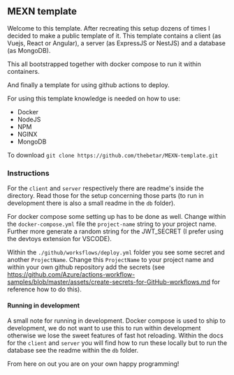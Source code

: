 ## MEXN template

Welcome to this template. After recreating this setup dozens of times I decided to make a public template of it.
This template contains a client (as Vuejs, React or Angular), a server (as ExpressJS or NestJS) and a database (as MongoDB).

This all bootstrapped together with docker compose to run it within containers.

And finally a template for using github actions to deploy.

For using this template knowledge is needed on how to use:

-   Docker
-   NodeJS
-   NPM
-   NGINX
-   MongoDB

To download
`git clone https://github.com/thebetar/MEXN-template.git`

### Instructions

For the `client` and `server` respectively there are readme's inside the directory. Read those for the setup concerning those parts
(to run in development there is also a small readme in the `db` folder).

For docker compose some setting up has to be done as well. Change within the `docker-compose.yml` file the `project-name` string to your project name.
Further more generate a random string for the JWT_SECRET (I prefer using the devtoys extension for VSCODE).

Within the `./github/worksflows/deploy.yml` folder you see some secret and another `ProjectName`. Change this `ProjectName` to your project name and within your own github repository add the secrets (see https://github.com/Azure/actions-workflow-samples/blob/master/assets/create-secrets-for-GitHub-workflows.md for reference how to do this).

#### Running in development

A small note for running in development. Docker compose is used to ship to development, we do not want to use this to run within development otherwise we lose the sweet features of fast hot reloading. Within the docs for the `client` and `server` you will find how to run these locally but to run the database see the readme within the `db` folder.

From here on out you are on your own happy programming!
